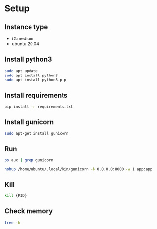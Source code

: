 # Setup

## Instance type
- t2.medium
- ubuntu 20.04

## Install python3
```bash
sudo apt update
sudo apt install python3
sudo apt install python3-pip
```
## Install requirements
```bash
pip install -r requirements.txt
```

## Install gunicorn
```bash
sudo apt-get install gunicorn
```

## Run
```bash
ps aux | grep gunicorn
```
```bash
nohup /home/ubuntu/.local/bin/gunicorn -b 0.0.0.0:8000 -w 1 app:app
```

## Kill
```bash
kill {PID}
```

## Check memory
```bash
free -h
```